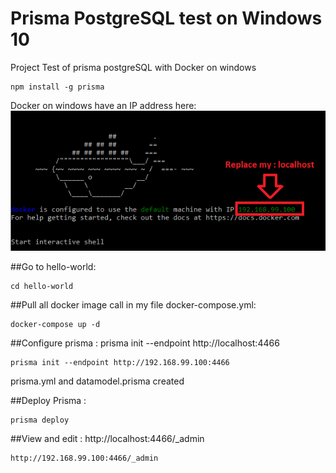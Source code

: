 # Prisma PostgreSQL test on Windows 10
Project Test of prisma postgreSQL with Docker on windows

```
npm install -g prisma
```

Docker on windows have an IP address here:
![](images/docker-on-windows.png)

##Go to hello-world:
```
cd hello-world
```

##Pull all docker image call in my file docker-compose.yml:
```
docker-compose up -d
```

##Configure prisma : prisma init --endpoint http://localhost:4466
```
prisma init --endpoint http://192.168.99.100:4466 
```
prisma.yml and datamodel.prisma created

##Deploy Prisma : 
```
prisma deploy
```

##View and edit : http://localhost:4466/_admin
```
http://192.168.99.100:4466/_admin
```